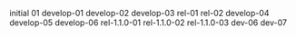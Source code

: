 initial
01
develop-01
develop-02
develop-03
rel-01
rel-02
develop-04
develop-05
develop-06
rel-1.1.0-01
rel-1.1.0-02
rel-1.1.0-03
dev-06
dev-07
